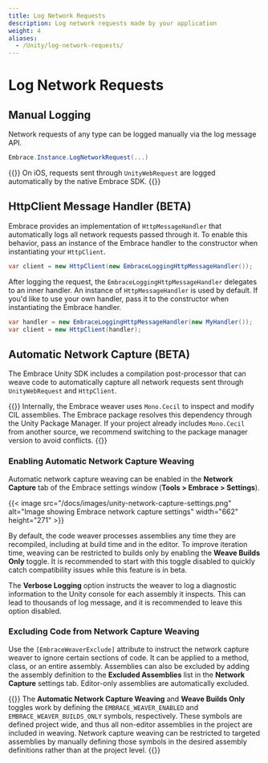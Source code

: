 ```yaml
---
title: Log Network Requests
description: Log network requests made by your application
weight: 4
aliases:
  - /Unity/log-network-requests/
---
```


# Log Network Requests

## Manual Logging

Network requests of any type can be logged manually via the log message API.

```csharp
Embrace.Instance.LogNetworkRequest(...)
```

{{<hint warning>}}
On iOS, requests sent through `UnityWebRequest` are logged automatically by the native Embrace SDK.
{{</hint>}}

## HttpClient Message Handler (BETA)

Embrace provides an implementation of `HttpMessageHandler` that automatically logs all network requests passed through it. To enable this behavior, pass an instance of the Embrace handler to the constructor when instantiating your `HttpClient`.

```csharp
var client = new HttpClient(new EmbraceLoggingHttpMessageHandler());
```

After logging the request, the `EmbraceLoggingHttpMessageHandler` delegates to an inner handler. An instance of `HttpMessageHandler` is used by default. If you'd like to use your own handler, pass it to the constructor when instantiating the Embrace handler.

```csharp
var handler = new EmbraceLoggingHttpMessageHandler(new MyHandler());
var client = new HttpClient(handler);
```

## Automatic Network Capture (BETA)

The Embrace Unity SDK includes a compilation post-processor that can weave code to automatically capture all network requests sent through `UnityWebRequest` and `HttpClient`. 

{{<hint warning>}}
Internally, the Embrace weaver uses `Mono.Cecil` to inspect and modify CIL assemblies. The Embrace package resolves this dependency through the Unity Package Manager. If your project already includes `Mono.Cecil` from another source, we recommend switching to the package manager version to avoid conflicts.
{{</hint>}}

### Enabling Automatic Network Capture Weaving

Automatic network capture weaving can be enabled in the **Network Capture** tab of the Embrace settings window (**Tools > Embrace > Settings**). 

{{< image src="/docs/images/unity-network-capture-settings.png" alt="Image showing Embrace network capture settings" width="662" height="271" >}}

By default, the code weaver processes assemblies any time they are recompiled, including at build time and in the editor. To improve iteration time, weaving can be restricted to builds only by enabling the **Weave Builds Only** toggle. It is recommended to start with this toggle disabled to quickly catch compatibility issues while this feature is in beta.

The **Verbose Logging** option instructs the weaver to log a diagnostic information to the Unity console for each assembly it inspects. This can lead to thousands of log message, and it is recommended to leave this option disabled.

### Excluding Code from Network Capture Weaving

Use the `[EmbraceWeaverExclude]` attribute to instruct the network capture weaver to ignore certain sections of code. It can be applied to a method, class, or an entire assembly. Assemblies can also be excluded by adding the assembly definition to the **Excluded Assemblies** list in the **Network Capture** settings tab. Editor-only assemblies are automatically excluded.

{{<hint warning>}}
The **Automatic Network Capture Weaving** and **Weave Builds Only** toggles work by defining the `EMBRACE_WEAVER_ENABLED` and `EMBRACE_WEAVER_BUILDS_ONLY` symbols, respectively. These symbols are defined project wide, and thus all non-editor assemblies in the project are included in weaving. Network capture weaving can be restricted to targeted assemblies by manually defining those symbols in the desired assembly definitions rather than at the project level.
{{</hint>}}